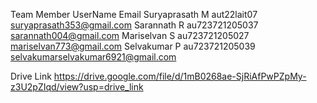 Team Member          UserName            Email
Suryaprasath M       aut22lait07         suryaprasath353@gmail.com
Sarannath R          au723721205037      sarannath004@gmail.com
Mariselvan S         au723721205027      mariselvan773@gmail.com
Selvakumar P         au723721205039      selvakumarselvakumar6921@gmail.com

Drive Link  https://drive.google.com/file/d/1mB0268ae-SjRiAfPwPZpMy-z3U2pZIqd/view?usp=drive_link
